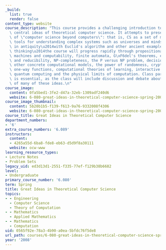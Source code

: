 ```yaml
---
_build:
  list: true
  render: false
content_type: website
course_description: "This course provides a challenging introduction to some of the\
  \ central ideas of theoretical computer science. It attempts to present a vision\
  \ of \"computer science beyond computers\": that is, CS as a set of mathematical\
  \ tools for understanding complex systems such as universes and minds. Beginning\
  \ in antiquity\u2014with Euclid's algorithm and other ancient examples of computational\
  \ thinking\u2014the course will progress rapidly through propositional logic, Turing\
  \ machines and computability, finite automata, G\xF6del's theorems, efficient algorithms\
  \ and reducibility, NP-completeness, the P versus NP problem, decision trees and\
  \ other concrete computational models, the power of randomness, cryptography and\
  \ one-way functions, computational theories of learning, interactive proofs, and\
  \ quantum computing and the physical limits of computation. Class participation\
  \ is essential, as the class will include discussion and debate about the implications\
  \ of many of these ideas.\n"
course_image:
  content: 0fa5bed1-3fe2-d47a-32eb-1309adf240d6
  website: 6-080-great-ideas-in-theoretical-computer-science-spring-2008
course_image_thumbnail:
  content: 5b20b1b5-f139-f613-9a76-9332008f4306
  website: 6-080-great-ideas-in-theoretical-computer-science-spring-2008
course_title: Great Ideas in Theoretical Computer Science
department_numbers:
- '6'
extra_course_numbers: '6.089'
instructors:
  content:
  - 4265a55d-6ba8-fde8-eb63-d5d9f8a30111
  website: ocw-www
learning_resource_types:
- Lecture Notes
- Problem Sets
legacy_uid: ed3d13d1-2551-f335-77ef-f129b38b6682
level:
- Undergraduate
primary_course_number: '6.080'
term: Spring
title: Great Ideas in Theoretical Computer Science
topics:
- - Engineering
  - Computer Science
  - Theory of Computation
- - Mathematics
  - Applied Mathematics
- - Mathematics
  - Computation
uid: 0565f92e-78a3-4b90-a0ea-5bfdc76f5de8
url_path: courses/6-080-great-ideas-in-theoretical-computer-science-spring-2008
year: '2008'
---
```

